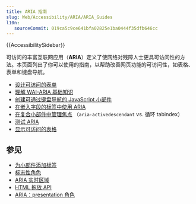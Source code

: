 ```yaml
---
title: ARIA 指南
slug: Web/Accessibility/ARIA/ARIA_Guides
l10n:
   sourceCommit: 019ca5c9ce641bfa02825e1ba0444f35dfb646cc
---
```


{{AccessibilitySidebar}}


可访问的丰富互联网应用（**ARIA**）定义了使网络对残障人士更具可访问性的方法。本页面列出了你可以使用的指南，以帮助改善网页功能的可访问性，如表格、表单和键盘导航。

- [设计可访问的表单](https://www.w3.org/WAI/tutorials/forms/)
- [理解 WAI-ARIA 基础知识](/zh-CN/docs/Learn/Accessibility/WAI-ARIA_basics)
- [创建可通过键盘导航的 JavaScript 小部件](/zh-CN/docs/Web/Accessibility/Keyboard-navigable_JavaScript_widgets)
- [在嵌入字段的标签中使用 ARIA](/zh-CN/docs/Web/Accessibility/ARIA/Multipart_labels)
- [在复合小部件中管理焦点](https://www.w3.org/WAI/ARIA/apg/practices/keyboard-interface/) （`aria-activedescendant` vs. 循环 tabindex）
- [测试 ARIA](https://www.w3.org/WAI/test-evaluate/)
- [显示可访问的表格](https://www.w3.org/WAI/tutorials/tables/)

## 参见

- [为小部件添加标签](/zh-CN/docs/Web/Accessibility/ARIA/Attributes/aria-label)
- [标志性角色](/zh-CN/docs/Web/Accessibility/ARIA/Roles/landmark_role)
- [ARIA 实时区域](/zh-CN/docs/Web/Accessibility/ARIA/ARIA_Live_Regions)
- [HTML 拖放 API](/zh-CN/docs/Web/API/HTML_Drag_and_Drop_API)
- [ARIA：presentation 角色](/zh-CN/docs/Web/Accessibility/ARIA/Roles/presentation_role)
